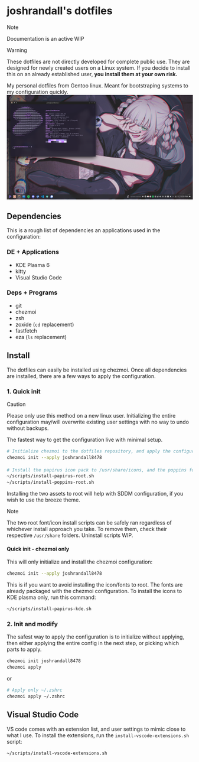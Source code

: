 # joshrandall's dotfiles

> [!NOTE]
> Documentation is an active WIP


> [!WARNING]
> These dotfiles are not directly developed for complete public use. They are designed for newly created users on a Linux system. If you decide to install this on an already established user, **you install them at your own risk.**

My personal dotfiles from Gentoo linux. Meant for bootstraping systems to my configuration quickly.
![My system](/assets/desktop.png)

## Dependencies
This is a rough list of dependencies an applications used in the configuration:
### DE + Applications
- KDE Plasma 6
- kitty
- Visual Studio Code

### Deps + Programs
- git
- chezmoi
- zsh
- zoxide (`cd` replacement)
- fastfetch
- eza (`ls` replacement)

## Install

The dotfiles can easily be installed using chezmoi. Once all dependencies are installed, there are a few ways to apply the configuration.

### 1. Quick init
> [!CAUTION]
> Please only use this method on a new linux user. Initializing the entire configuration may/will overwrite existing user settings with no way to undo without backups.  

The fastest way to get the configuration live with minimal setup.
```bash
# Initialize chezmoi to the dotfiles repository, and apply the configuration immediately.
chezmoi init --apply joshrandall8478

# Install the papirus icon pack to /usr/share/icons, and the poppins font to /usr/share/fonts
~/scripts/install-papirus-root.sh
~/scripts/install-poppins-root.sh
```
Installing the two assets to root will help with SDDM configuration, if you wish to use the breeze theme.
> [!NOTE]
> The two root font/icon install scripts can be safely ran regardless of whichever install approach you take. To remove them, check their respective `/usr/share` folders. Uninstall scripts WIP.

#### Quick init - chezmoi only
This will only initialize and install the chezmoi configuration:
```bash
chezmoi init --apply joshrandall8478
```
This is if you want to avoid installing the icon/fonts to root. The fonts are already packaged with the chezmoi configuration. To install the icons to KDE plasma only, run this command:
```bash
~/scripts/install-papirus-kde.sh
```

### 2. Init and modify
The safest way to apply the configuration is to initialize without applying, then either applying the entire config in the next step, or picking which parts to apply.
```bash
chezmoi init joshrandall8478
chezmoi apply
```
or
```bash
# Apply only ~/.zshrc
chezmoi apply ~/.zshrc
```

## Visual Studio Code
VS code comes with an extension list, and user settings to mimic close to what I use. To install the extensions, run the `install-vscode-extensions.sh` script:
```bash
~/scripts/install-vscode-extensions.sh
```